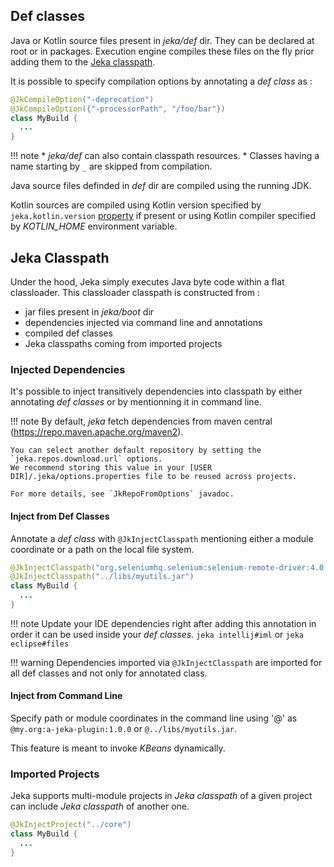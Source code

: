 ## Def classes

Java or Kotlin source files present in _jeka/def_ dir. They can be declared at root or 
in packages.
Execution engine compiles these files on the fly prior adding them to the [Jeka classpath](#jeka-classpath).

It is possible to specify compilation options by annotating a _def class_ as :

```Java
@JkCompileOption("-deprecation")
@JkCompileOption({"-processorPath", "/foo/bar"})
class MyBuild {
  ...
}
```

!!! note
    * _jeka/def_ can also contain classpath resources.
    * Classes having a name starting by `_` are skipped from compilation.

Java source files definded in *def* dir are compiled using the running JDK.

Kotlin sources are compiled using Kotlin version specified by `jeka.kotlin.version` [property](#properties) if present or 
using Kotlin compiler specified by _KOTLIN_HOME_ environment variable. 


## Jeka Classpath

Under the hood, Jeka simply executes Java byte code within a flat classloader.
This classloader classpath is constructed from :

* jar files present in _jeka/boot_ dir
* dependencies injected via command line and annotations
* compiled def classes
* Jeka classpaths coming from imported projects

### Injected Dependencies

It's possible to inject transitively dependencies into classpath by either annotating _def classes_ or by mentionning it in command line.

!!! note
    By default, _jeka_ fetch dependencies from maven central (https://repo.maven.apache.org/maven2).

    You can select another default repository by setting the `jeka.repos.download.url` options. 
    We recommend storing this value in your [USER DIR]/.jeka/options.properties file to be reused across projects.

    For more details, see `JkRepoFromOptions` javadoc.

#### Inject from Def Classes

Annotate a _def class_ with `@JkInjectClasspath` mentioning either a module coordinate or a path on the local file system.

```Java
@JkInjectClasspath("org.seleniumhq.selenium:selenium-remote-driver:4.0.0")
@JkInjectClasspath("../libs/myutils.jar")
class MyBuild {
  ...
}
```

!!! note
    Update your IDE dependencies right after adding this annotation in order it can be 
    used inside your _def classes_.
    `jeka intellij#iml` or `jeka eclipse#files`

!!! warning
    Dependencies imported via `@JkInjectClasspath` are imported for all def classes and not only for annotated class.


#### Inject from Command Line

Specify path or module coordinates in the command line using '@' as `@my.org:a-jeka-plugin:1.0.0` or `@../libs/myutils.jar`.

This feature is meant to invoke _KBeans_ dynamically.

### Imported Projects

Jeka supports multi-module projects in _Jeka classpath_ of a given project can include _Jeka classpath_ of another one.

```Java
@JkInjectProject("../core")
class MyBuild {
  ...
}
```
